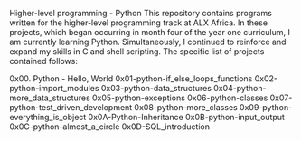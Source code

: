 Higher-level programming - Python
This repository contains programs written for the higher-level programming track at ALX Africa. In these projects, which began occurring in month four of the year one curriculum, I am currently learning Python. Simultaneously, I continued to reinforce and expand my skills in C and shell scripting. The specific list of projects contained follows:

0x00. Python - Hello, World
0x01-python-if_else_loops_functions
0x02-python-import_modules
0x03-python-data_structures
0x04-python-more_data_structures
0x05-python-exceptions
0x06-python-classes
0x07-python-test_driven_development
0x08-python-more_classes
0x09-python-everything_is_object
0x0A-Python-Inheritance
0x0B-python-input_output
0x0C-python-almost_a_circle
0x0D-SQL_introduction
